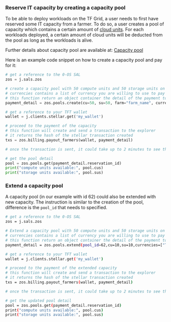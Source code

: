 ### Reserve IT capacity by creating a capacity pool

To be able to deploy workloads on the TF Grid, a user needs to first have reserved some IT capacity from a farmer. To do so, a user creates a pool of capacity which contains a certain amount of [cloud units](https://wiki.threefold.io/#/cloud_units). 
For each workloads deployed, a certain amount of cloud units will be deducted from the pool as long as the workloads is alive.

Further details about capacity pool are available at: [Capacity pool](capacity_pool.md)

Here is an example code snippet on how to create a capacity pool and pay for it:

```python
# get a reference to the 0-OS SAL
zos = j.sals.zos

# create a capacity pool with 50 compute units and 50 storage units on the farm called "farm_name"
# currencies contains a list of currency you are willing to use to pay for the capacity.
# this function return an object container the detail of the payment to be made to reserve the capacity
payment_detail = zos.pools.create(cu=50, su=50, farm="farm_name", currencies=["TFT", "FreeTFT"])

# get a reference to your TFT wallet
wallet = j.clients.stellar.get('my_wallet')

# proceed to the payment of the capacity
# this function will create and send a transaction to the explorer
# it returns the hash of the stellar transaction created
txs = zos.billing.payout_farmers(wallet, payment_detail)

# once the transaction is sent, it could take up to 2 minutes to see the pool populated with the cloud units.

# get the pool detail
pool = zos.pools.get(payment_detail.reservation_id)
print("compute units available:", pool.cus)
print("storage units available:", pool.sus)
```

### Extend a capacity pool

A capacity pool (in our example with id 62) could also be extended with new capacity. The instruction is similar to the creation of the pool, difference is the `pool_id` that needs to specified. 

```bash
# get a reference to the 0-OS SAL
zos = j.sals.zos

# Extend a capacity pool with 50 compute units and 50 storage units on the farm called "farm_name"
# currencies contains a list of currency you are willing to use to pay for the capacity.
# this function return an object container the detail of the payment to be made to reserve the capacity
payment_detail = zos.pools.extend(pool_id=62,cu=10,su=10,currencies=["TFT", "FreeTFT"])

# get a reference to your TFT wallet
wallet = j.clients.stellar.get('my_wallet')

# proceed to the payment of the extended capacity
# this function will create and send a transaction to the explorer
# it returns the hash of the stellar transaction created
txs = zos.billing.payout_farmers(wallet, payment_detail)

# once the transaction is sent, it could take up to 2 minutes to see the pool populated with the cloud units.

# get the updated pool detail
pool = zos.pools.get(payment_detail.reservation_id)
print("compute units available:", pool.cus)
print("storage units available:", pool.sus)
```
```
